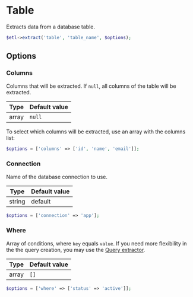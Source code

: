 # Table

Extracts data from a database table.

```php
$etl->extract('table', 'table_name', $options);
```


## Options

### Columns
Columns that will be extracted. If `null`, all columns of the table will be extracted.

| Type | Default value |
|----- | ------------- |
| array | `null` |

To select which columns will be extracted, use an array with the columns list:
```php
$options = ['columns' => ['id', 'name', 'email']];
```

### Connection
Name of the database connection to use.

| Type | Default value |
|----- | ------------- |
| string | default |

```php
$options = ['connection' => 'app'];
```

### Where
Array of conditions, where `key` equals `value`. If you need more flexibility in the the query creation, you may use the [Query extractor](Query.md).

| Type | Default value |
|----- | ------------- |
| array | `[]` |

```php
$options = ['where' => ['status' => 'active']];
```

